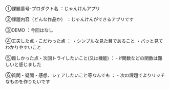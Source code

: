①課題番号-プロダクト名
：じゃんけんアプリ

②課題内容（どんな作品か）
：じゃんけんができるアプリです

③DEMO
：今回はなし

④工夫した点・こだわった点
：
・シンプルな見た目であること
・パッと見てわかりやすいこと

⑤難しかった点・次回トライしたいこと(又は機能)
：・if関数などの関数は難しいと感じました

⑥質問・疑問・感想、シェアしたいこと等なんでも
：・次の課題でよりリッチなものを作りたいです
